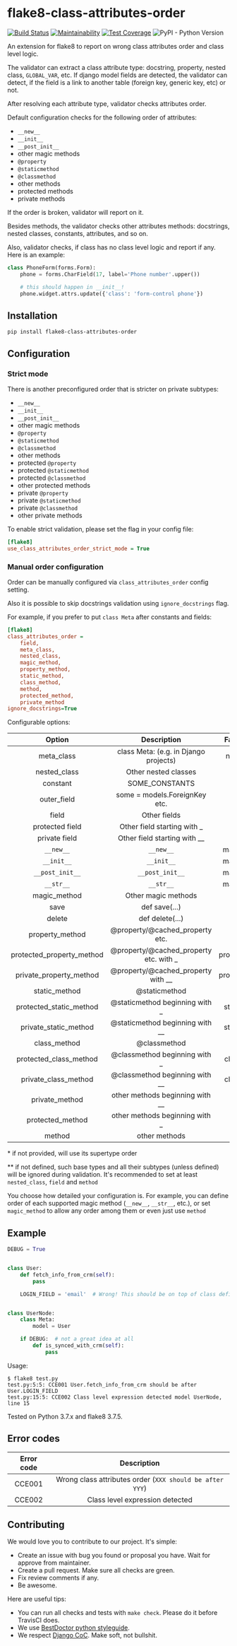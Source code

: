 # flake8-class-attributes-order

[![Build Status](https://github.com/best-doctor/flake8-class-attributes-order/actions/workflows/build.yml/badge.svg?branch=master)](https://github.com/best-doctor/flake8-class-attributes-order/actions/workflows/build.yml)
[![Maintainability](https://api.codeclimate.com/v1/badges/28b7cd9d0714ec4b93a3/maintainability)](https://codeclimate.com/github/best-doctor/flake8-class-attributes-order/maintainability)
[![Test Coverage](https://api.codeclimate.com/v1/badges/28b7cd9d0714ec4b93a3/test_coverage)](https://codeclimate.com/github/best-doctor/flake8-class-attributes-order/test_coverage)
![PyPI - Python Version](https://img.shields.io/pypi/pyversions/flake8-class-attributes-order)

An extension for flake8 to report on wrong class attributes order and
class level logic.

The validator can extract a class attribute type: docstring, property,
nested class, `GLOBAL_VAR`, etc.
If django model fields are detected, the validator can detect,
if the field is a link to another table (foreign key, generic key, etc)
or not.

After resolving each attribute type, validator checks attributes order.

Default configuration checks for the following order of attributes:

- `__new__`
- `__init__`
- `__post_init__`
- other magic methods
- `@property`
- `@staticmethod`
- `@classmethod`
- other methods
- protected methods
- private methods

If the order is broken, validator will report on it.

Besides methods, the validator checks other attributes methods:
docstrings, nested classes, constants, attributes, and so on.

Also, validator checks, if class has no class level logic and report
if any. Here is an example:

```python
class PhoneForm(forms.Form):
    phone = forms.CharField(17, label='Phone number'.upper())

    # this should happen in __init__!
    phone.widget.attrs.update({'class': 'form-control phone'})

```

## Installation

```terminal
pip install flake8-class-attributes-order
```

## Configuration

### Strict mode

There is another preconfigured order that is stricter on private subtypes:

- `__new__`
- `__init__`
- `__post_init__`
- other magic methods
- `@property`
- `@staticmethod`
- `@classmethod`
- other methods
- protected `@property`
- protected `@staticmethod`
- protected `@classmethod`
- other protected methods
- private `@property`
- private `@staticmethod`
- private `@classmethod`
- other private methods

To enable strict validation, please set the flag in your config file:

```ini
[flake8]
use_class_attributes_order_strict_mode = True
```

### Manual order configuration

Order can be manually configured via `class_attributes_order` config setting.

Also it is possible to skip docstrings validation using `ignore_docstrings` flag.

For example, if you prefer to put `class Meta` after constants and fields:

```ini
[flake8]
class_attributes_order =
    field,
    meta_class,
    nested_class,
    magic_method,
    property_method,
    static_method,
    class_method,
    method,
    protected_method,
    private_method
ignore_docstrings=True
```

Configurable options:

|          Option           |              Description               | Fallbacks to\*  |
|:-------------------------:|:--------------------------------------:|:---------------:|
|        meta_class         | class Meta: (e.g. in Django projects)  |  nested_class   |
|       nested_class        |          Other nested classes          |     None\*      |
|         constant          |             SOME_CONSTANTS             |      field      |
|        outer_field        |     some = models.ForeignKey etc.      |      field      |
|           field           |              Other fields              |      None       |
|      protected field      |      Other field starting with _       |      field      |
|       private field       |      Other field starting with __      |      field      |
|         `__new__`         |               `__new__`                |  magic_method   |
|        `__init__`         |               `__init__`               |  magic_method   |
|      `__post_init__`      |            `__post_init__`             |  magic_method   |
|         `__str__`         |               `__str__`                |  magic_method   |
|       magic_method        |          Other magic methods           |     method      |
|           save            |             def save(...)              |     method      |
|          delete           |            def delete(...)             |     method      |
|      property_method      |    @property/@cached_property etc.     |     method      |
| protected_property_method | @property/@cached_property etc. with _ | property_method |
|  private_property_method  |   @property/@cached_property with __   | property_method |
|       static_method       |             @staticmethod              |     method      |
|  protected_static_method  |     @staticmethod beginning with _     |  static_method  |
|   private_static_method   |    @staticmethod beginning with __     |  static_method  |
|       class_method        |              @classmethod              |     method      |
|  protected_class_method   |     @classmethod beginning with _      |  class_method   |
|   private_class_method    |     @classmethod beginning with __     |  class_method   |
|      private_method       |    other methods beginning with __     |     method      |
|     protected_method      |     other methods beginning with _     |     method      |
|          method           |             other methods              |      None       |

\* if not provided, will use its supertype order

\*\* if not defined, such base types and all their subtypes (unless defined)
will be ignored during validation. It's recommended
to set at least `nested_class`, `field` and `method`

You choose how detailed your configuration is.
For example, you can define order of each supported magic method
(`__new__`, `__str__`, etc.), or set `magic_method`
to allow any order among them or even just use `method`

## Example

```python
DEBUG = True


class User:
    def fetch_info_from_crm(self):
        pass

    LOGIN_FIELD = 'email'  # Wrong! This should be on top of class definition!


class UserNode:
    class Meta:
        model = User

    if DEBUG:  # not a great idea at all
        def is_synced_with_crm(self):
            pass

```

Usage:

```terminal
$ flake8 test.py
test.py:5:5: CCE001 User.fetch_info_from_crm should be after User.LOGIN_FIELD
test.py:15:5: CCE002 Class level expression detected model UserNode, line 15
```

Tested on Python 3.7.x and flake8 3.7.5.

## Error codes

| Error code |                     Description                          |
|:----------:|:--------------------------------------------------------:|
|   CCE001   | Wrong class attributes order (`XXX should be after YYY`) |
|   CCE002   | Class level expression detected                          |

## Contributing

We would love you to contribute to our project. It's simple:

- Create an issue with bug you found or proposal you have.
  Wait for approve from maintainer.
- Create a pull request. Make sure all checks are green.
- Fix review comments if any.
- Be awesome.

Here are useful tips:

- You can run all checks and tests with `make check`. Please do it
  before TravisCI does.
- We use
  [BestDoctor python styleguide](https://github.com/best-doctor/guides/blob/master/guides/en/python_styleguide.md).
- We respect [Django CoC](https://www.djangoproject.com/conduct/).
  Make soft, not bullshit.
